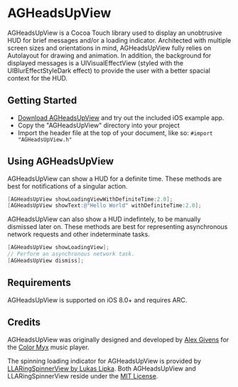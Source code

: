 # AGHeadsUpView

AGHeadsUpView is a Cocoa Touch library used to display an unobtrusive HUD for brief messages and/or a loading indicator. Architected with multiple screen sizes and orientations in mind, AGHeadsUpView fully relies on Autolayout for drawing and animation. In addition, the background for displayed messages is a UIVisualEffectView (styled with the UIBlurEffectStyleDark effect) to provide the user with a better spacial context for the HUD. 

## Getting Started

- [Download AGHeadsUpView](https://github.com/alexgivens/AGHeadsUpView/archive/master.zip) and try out the included iOS example app.
- Copy the "AGHeadsUpView" directory into your project
- Import the header file at the top of your document, like so: ```#import "AGHeadsUpView.h"```

## Using AGHeadsUpView

AGHeadsUpView can show a HUD for a definite time. These methods are best for notifications of a singular action.

```objective-c
[AGHeadsUpView showLoadingViewWithDefiniteTime:2.0];
[AGHeadsUpView showText:@"Hello World" withDefiniteTime:2.0];
```

AGHeadsUpView can also show a HUD indefintely, to be manually dismissed later on. These methods are best for representing asynchronous network requests and other indeterminate tasks.

```objective-c
[AGHeadsUpView showLoadingView];
// Perform an asynchronous network task.
[AGHeadsUpView dismiss];
```

## Requirements

AGHeadsUpView is supported on iOS 8.0+ and requires ARC. 

## Credits

AGHeadsUpView was originally designed and developed by [Alex Givens](http://alexgivens.com) for the [Color Myx](https://itunes.apple.com/us/app/color-myx/id937256071?mt=8) music player. 

The spinning loading indicator for AGHeadsUpView is provided by [LLARingSpinnerView by Lukas Lipka](https://github.com/lipka/LLARingSpinnerView). Both AGHeadsUpView and LLARingSpinnerView reside under the [MIT License](https://github.com/AlexGivens/AGHeadsUpView/blob/master/LICENSE).


